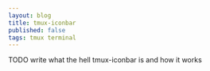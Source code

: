 ```yaml
---
layout: blog
title: tmux-iconbar
published: false
tags: tmux terminal
---
```


TODO write what the hell tmux-iconbar is and how it works
